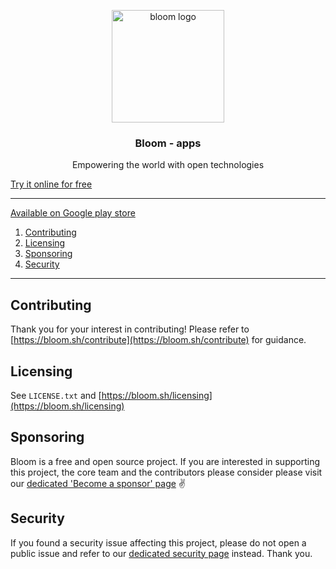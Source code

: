 <p align="center">
  <img alt="bloom logo" src="https://bloom.sh/kernel/static/imgs/logos/bloom_256.png" height="180" />
  <h3 align="center">Bloom - apps</h3>
  <p align="center">Empowering the world with open technologies</p>
</p>

[Try it online for free](https://bloom.sh)

--------


[Available on Google play store](https://play.google.com/store/apps/details?id=com.bloom42.bloomx)

1. [Contributing](#contributing)
2. [Licensing](#licensing)
3. [Sponsoring](#sponsoring)
4. [Security](#security)

--------

## Contributing

Thank you for your interest in contributing! Please refer to
[https://bloom.sh/contribute](https://bloom.sh/contribute) for guidance.



## Licensing

See `LICENSE.txt` and [https://bloom.sh/licensing](https://bloom.sh/licensing)


## Sponsoring

Bloom is a free and open source project. If you are interested in supporting this project, the core team
and the contributors please consider please visit our
[dedicated 'Become a sponsor' page](https://bloom.sh/become-a-sponsor) ✌️


## Security

If you found a security issue affecting this project, please do not open a public issue and refer to our
[dedicated security page](https://bloom.sh/security) instead. Thank you.
